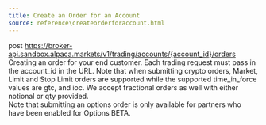 ```yaml
---
title: Create an Order for an Account
source: reference\createorderforaccount.html
---
```


post https://broker-api.sandbox.alpaca.markets/v1/trading/accounts/{account_id}/orders
Creating an order for your end customer. Each trading request must pass in the account_id in the URL.
Note that when submitting crypto orders, Market, Limit and Stop Limit orders are supported while the supported time_in_force values are gtc, and ioc. We accept fractional orders as well with either notional or qty provided.  
Note that submitting an options order is only available for partners who have been enabled for Options BETA.
